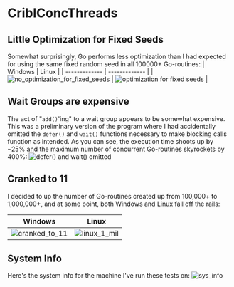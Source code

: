 # CriblConcThreads

## Little Optimization for Fixed Seeds
Somewhat surprisingly, Go performs less optimization than I had expected for using the same fixed random seed in all 100000+ Go-routines:
| Windows | Linux |
| ------------- | ------------- |
| ![no_optimization_for_fixed_seeds](https://user-images.githubusercontent.com/4118039/116079916-0969d700-a65e-11eb-9369-813708a4c3d2.PNG) | ![optimization for fixed seeds](https://user-images.githubusercontent.com/4118039/116081756-40d98300-a660-11eb-92bc-90cf58a48116.png) |

## Wait Groups are expensive
The act of "```add()```'ing" to a wait group appears to be somewhat expensive. This was a preliminary version of the program where I had accidentally omitted the ```defer()``` and ```wait()``` functions necessary to make blocking calls function as intended. As you can see, the execution time shoots up by ~25% and the maximum number of concurrent Go-routines skyrockets by 400%:
![defer() and wait() omitted](https://user-images.githubusercontent.com/4118039/116082178-ba717100-a660-11eb-9cbf-9439e0e2a8ca.png)

## Cranked to 11
I decided to up the number of Go-routines created up from 100,000+ to 1,000,000+, and at some point, both Windows and Linux fall off the rails:

| Windows | Linux |
| ------------- | ------------- |
| ![cranked_to_11](https://user-images.githubusercontent.com/4118039/116080164-551c8080-a65e-11eb-9ba4-4ab82ff018a8.PNG)  | ![linux_1_mil](https://user-images.githubusercontent.com/4118039/116080238-70878b80-a65e-11eb-854d-bf2f15e6e4a0.PNG) |




## System Info
Here's the system info for the machine I've run these tests on:
![sys_info](https://user-images.githubusercontent.com/4118039/116079820-e4756400-a65d-11eb-8ff9-7a77797d0f29.PNG)
